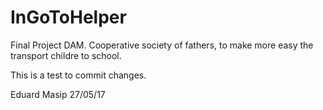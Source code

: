 # InGoToHelper
Final Project DAM. Cooperative society of fathers, to make more easy the transport childre to school.

This is a test to commit changes.

Eduard Masip 27/05/17
